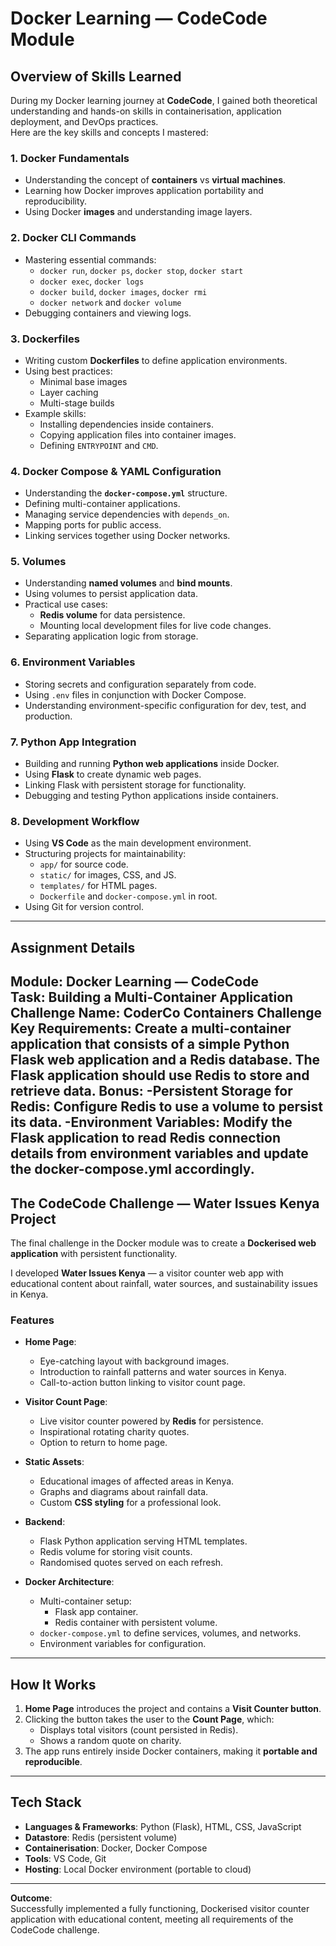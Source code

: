 # Docker Learning — CodeCode Module

## Overview of Skills Learned

During my Docker learning journey at **CodeCode**, I gained both theoretical understanding and hands-on skills in containerisation, application deployment, and DevOps practices.  
Here are the key skills and concepts I mastered:

### 1. Docker Fundamentals
- Understanding the concept of **containers** vs **virtual machines**.
- Learning how Docker improves application portability and reproducibility.
- Using Docker **images** and understanding image layers.

### 2. Docker CLI Commands
- Mastering essential commands:
  - `docker run`, `docker ps`, `docker stop`, `docker start`
  - `docker exec`, `docker logs`
  - `docker build`, `docker images`, `docker rmi`
  - `docker network` and `docker volume`
- Debugging containers and viewing logs.

### 3. Dockerfiles
- Writing custom **Dockerfiles** to define application environments.
- Using best practices:
  - Minimal base images
  - Layer caching
  - Multi-stage builds
- Example skills:
  - Installing dependencies inside containers.
  - Copying application files into container images.
  - Defining `ENTRYPOINT` and `CMD`.

### 4. Docker Compose & YAML Configuration
- Understanding the **`docker-compose.yml`** structure.
- Defining multi-container applications.
- Managing service dependencies with `depends_on`.
- Mapping ports for public access.
- Linking services together using Docker networks.

### 5. Volumes
- Understanding **named volumes** and **bind mounts**.
- Using volumes to persist application data.
- Practical use cases:
  - **Redis volume** for data persistence.
  - Mounting local development files for live code changes.
- Separating application logic from storage.

### 6. Environment Variables
- Storing secrets and configuration separately from code.
- Using `.env` files in conjunction with Docker Compose.
- Understanding environment-specific configuration for dev, test, and production.

### 7. Python App Integration
- Building and running **Python web applications** inside Docker.
- Using **Flask** to create dynamic web pages.
- Linking Flask with persistent storage for functionality.
- Debugging and testing Python applications inside containers.

### 8. Development Workflow
- Using **VS Code** as the main development environment.
- Structuring projects for maintainability:
  - `app/` for source code.
  - `static/` for images, CSS, and JS.
  - `templates/` for HTML pages.
  - `Dockerfile` and `docker-compose.yml` in root.
- Using Git for version control.

---

## Assignment Details
**Module**: Docker Learning — CodeCode  
**Task**: Building a Multi-Container Application
**Challenge Name**: CoderCo Containers Challenge 
**Key Requirements**:
Create a multi-container application that consists of a simple Python Flask web application and a Redis database. The Flask application should use Redis to store and retrieve data.
**Bonus**:
-Persistent Storage for Redis: Configure Redis to use a volume to persist its data.
-Environment Variables: Modify the Flask application to read Redis connection details from environment variables and update the docker-compose.yml accordingly.
---

## The CodeCode Challenge — **Water Issues Kenya** Project

The final challenge in the Docker module was to create a **Dockerised web application** with persistent functionality.  

I developed **Water Issues Kenya** — a visitor counter web app with educational content about rainfall, water sources, and sustainability issues in Kenya.

### **Features**
- **Home Page**:
  - Eye-catching layout with background images.
  - Introduction to rainfall patterns and water sources in Kenya.
  - Call-to-action button linking to visitor count page.

- **Visitor Count Page**:
  - Live visitor counter powered by **Redis** for persistence.
  - Inspirational rotating charity quotes.
  - Option to return to home page.

- **Static Assets**:
  - Educational images of affected areas in Kenya.
  - Graphs and diagrams about rainfall data.
  - Custom **CSS styling** for a professional look.

- **Backend**:
  - Flask Python application serving HTML templates.
  - Redis volume for storing visit counts.
  - Randomised quotes served on each refresh.

- **Docker Architecture**:
  - Multi-container setup:
    - Flask app container.
    - Redis container with persistent volume.
  - `docker-compose.yml` to define services, volumes, and networks.
  - Environment variables for configuration.

---

## How It Works
1. **Home Page** introduces the project and contains a **Visit Counter button**.
2. Clicking the button takes the user to the **Count Page**, which:
   - Displays total visitors (count persisted in Redis).
   - Shows a random quote on charity.
3. The app runs entirely inside Docker containers, making it **portable and reproducible**.

---

## Tech Stack
- **Languages & Frameworks**: Python (Flask), HTML, CSS, JavaScript
- **Datastore**: Redis (persistent volume)
- **Containerisation**: Docker, Docker Compose
- **Tools**: VS Code, Git
- **Hosting**: Local Docker environment (portable to cloud)

---


**Outcome**:  
Successfully implemented a fully functioning, Dockerised visitor counter application with educational content, meeting all requirements of the CodeCode challenge.
